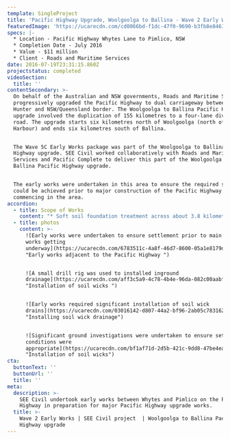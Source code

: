 ```yaml
---
template: SingleProject
title: 'Pacific Highway Upgrade, Woolgoolga to Ballina - Wave 2 Early Works '
featuredImage: 'https://ucarecdn.com/cd0066bd-f1dc-47f0-9690-b3fb8e846120/'
specs: |-
  * Location - Pacific Highway Whytes Lane to Pimlico, NSW 
  * Completion Date - July 2016
  * Value - $11 million 
  * Client - Roads and Maritime Services
date: 2016-07-19T23:31:15.860Z
projectstatus: completed
videoSection:
  title: ''
contentSecondary: >-
  On behalf of the Australian and NSW governments, Roads and Maritime Services
  progressively upgraded the Pacific Highway to dual carriageway between the
  Hunter and NSW/Queensland border. The Woolgoolga to Ballina Pacific Highway
  upgrade involved the duplication of 155 kilometres to a four-lane divided
  road. The upgrade starts six kilometres north of Woolgoolga (north of Coffs
  Harbour) and ends six kilometres south of Ballina. 


  The Wave 5C Early Works package was part of the Woolgoolga to Ballina Pacific
  Highway upgrade. SEE Civil worked collaboratively with Roads and Maritime
  Services and Pacific Complete to deliver this part of the Woolgoolga to
  Ballina Pacific Highway upgrade. 


  The early works were undertaken in this area to ensure the required settlement
  could be achieved prior to major construction of the Pacific Highway upgrade
  commencing in the area.
accordion:
  - title: Scope of Works
    content: "* Soft soil foundation treatment across about 3.8 kilometres of the new Pacific Highway alignment.\r\n* Installation of around 320,000m of vertical wick drains\r\n* Installation of stormwater drainage\r\n* Foundation treatment using around 70,000m3 of drainage rock.\r\n* Construction of temporary pavements including an upgrade to the intersection at Whytes Lane and the Pacific Highway.\r\n* Installation of complex geotechnical instrumentation for soft soil settlement monitoring including vibrating wire, bored nested and standing piezometres, inclinometers, settlement plates, data loggers and hydrostatic profile gauges.\r\n* Importation of about 185,000m3 of earth fill material\r\n* Earth reinforcement using geotextiles and geosynthetic reinforcement\r\n* Earthworks were completed on a flood plain with acid sulfate soils identified throughout.\r\n* Installation of HDPE drainage pipes due to the presence of soft soil zones."
  - title: photos
    content: >-
      ![Early works were undertaken to ensure settlement prior to main line
      works getting
      underway](https://ucarecdn.com/6783511c-4a8f-46d7-8600-05a1e8179d66/
      "Early works adjacent to the Pacific Highway ")


      ![A small drill rig was used to installed inground
      drainage](https://ucarecdn.com/aff3c5a9-4c78-4b4e-96da-082c00aabf03/
      "Installation of soil wicks ")


      ![Early works required significant installation of soil wick
      drains](https://ucarecdn.com/03016142-d807-44a2-bf96-2ab05c783162/
      "Installing soil wick drainage")


      ![Significant ground investigations were undertaken to ensure settlement
      conditions were
      appropriate](https://ucarecdn.com/bf1af71d-2d5b-421c-9dd8-47be4eae7b84/
      "Installation of soil wicks")
cta:
  buttonText: ''
  buttonUrl: ''
  title: ''
meta:
  description: >-
    SEE Civil undertook early works between Whytes and Pimlico on the Pacific
    Highway in preparation for major Pacific Highway upgrade works. 
  title: >-
    Wave 2 Early Works | SEE Civil project  | Woolgoolga to Ballina Pacific
    Highway upgrade
---
```



